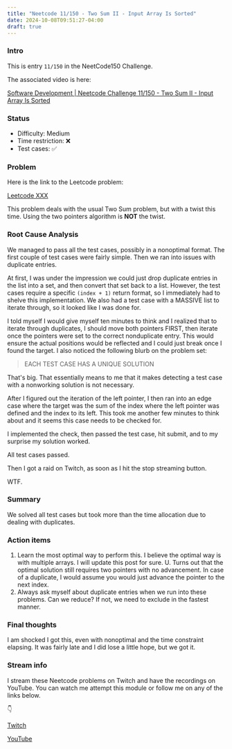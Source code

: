 ```yaml
---
title: "Neetcode 11/150 - Two Sum II - Input Array Is Sorted"
date: 2024-10-08T09:51:27-04:00
draft: true
---
```


### Intro

This is entry `11/150` in the NeetCode150 Challenge.

The associated video is here: 

[Software Development | Neetcode Challenge 11/150 - Two Sum II - Input Array Is Sorted](URL)

### Status

- Difficulty: Medium
- Time restriction: ❌
- Test cases: ✅

### Problem

Here is the link to the Leetcode problem:

[Leetcode XXX](URL)

This problem deals with the usual Two Sum problem, but with a twist this time. Using the two pointers algorithm is **NOT** the twist.
 
### Root Cause Analysis

We managed to pass all the test cases, possibly in a nonoptimal format. The first couple of test cases were fairly simple. Then we ran into issues with duplicate entries.

At first, I was under the impression we could just drop duplicate entries in the list into a set, and then convert that set back to a list. However, the test cases require a specific ` (index + 1) ` return format, so I immediately had to shelve this implementation. We also had a test case with a MASSIVE list to iterate through, so it looked like I was done for.

I told myself I would give myself ten minutes to think and I realized that to iterate through duplicates, I should move both pointers FIRST, then iterate once the pointers were set to the correct nonduplicate entry. This would ensure the actual positions would be reflected and I could just break once I found the target. I also noticed the following blurb on the problem set:

> EACH TEST CASE HAS A UNIQUE SOLUTION

That's big. That essentially means to me that it makes detecting a test case with a nonworking solution is not necessary. 

After I figured out the iteration of the left pointer, I then ran into an edge case where the target was the sum of the index where the left pointer was defined and the index to its left. This took me another few minutes to think about and it seems this case needs to be checked for.

I implemented the check, then passed the test case, hit submit, and to my surprise my solution worked.

All test cases passed.

Then I got a raid on Twitch, as soon as I hit the stop streaming button. 

WTF.

### Summary

We solved all test cases but took more than the time allocation due to dealing with duplicates. 

### Action items

1. Learn the most optimal way to perform this. I believe the optimal way is with multiple arrays. I will update this post for sure.
U. Turns out that the optimal solution still requires two pointers with no advancement. In case of a duplicate, I would assume you would just advance the pointer to the next index.
2. Always ask myself about duplicate entries when we run into these problems. Can we reduce? If not, we need to exclude in the fastest manner. 

### Final thoughts

I am shocked I got this, even with nonoptimal and the time constraint elapsing. It was fairly late and I did lose a little hope, but we got it.

### Stream info

I stream these Neetcode problems on Twitch and have the recordings on YouTube. You can watch me attempt this module or follow me on any of the links below.

👇

[Twitch](https://twitch.tv/Mexpat911)

[YouTube](https://www.youtube.com/@mexpat911)
